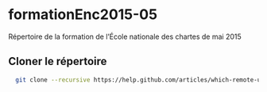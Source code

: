 # formationEnc2015-05

Répertoire de la formation de l’École nationale des chartes de mai 2015

## Cloner le répertoire

```bash
  git clone --recursive https://help.github.com/articles/which-remote-url-should-i-use#cloning-with-ssh # cloner le répertoire en mettant à jour les sous-modules
```

